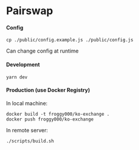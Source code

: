 # Pairswap

#### Config

```
cp ./public/config.example.js ./public/config.js
```

Can change config at runtime

#### Development

```
yarn dev
```

#### Production (use Docker Registry)

In local machine:

```
docker build -t froggy000/ko-exchange .
docker push froggy000/ko-exchange
```

In remote server:

```
./scripts/build.sh
```
